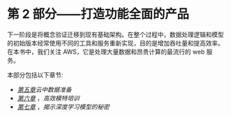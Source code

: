 

# 第 2 部分——打造功能全面的产品

下一阶段是将概念验证迁移到现有基础架构。在整个过程中，数据处理逻辑和模型的初始版本经常使用不同的工具和服务重新实现，目的是增加吞吐量和提高效率。在本书中，我们关注 AWS，它是处理大量数据和昂贵计算的最流行的 web 服务。

本部分包括以下章节:

*   [*第五章*](B18522_05.xhtml#_idTextAnchor106)*云中数据准备*
*   [*第六章*](B18522_06.xhtml#_idTextAnchor133) ，*高效模特培训*
*   [*第七章*](B18522_07.xhtml#_idTextAnchor162) ，*揭示深度学习模型的秘密*
